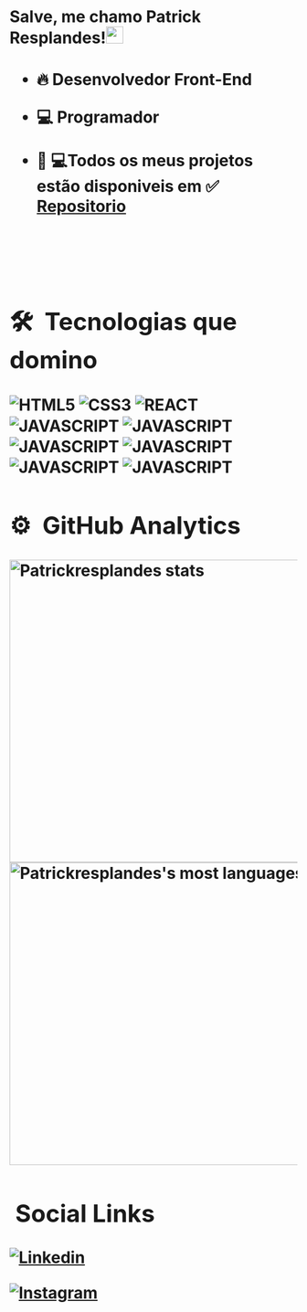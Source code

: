 <h1> Salve, me  chamo Patrick Resplandes!<img src="https://raw.githubusercontent.com/kaueMarques/kaueMarques/master/hi.gif" width="30px"> <h1>
  
  - 🔥 Desenvolvedor Front-End
  
  - 💻 Programador  
  
  - 👨‍ 💻Todos os meus projetos estão disponiveis em ✅ <a href="https://github.com/Patrickresplandes?tab=repositories">Repositorio<a/>
   
  <br><br>
  
  ## 🛠️ &nbsp;Tecnologias que domino
  
  <img align="center" alt="HTML5" src="https://img.shields.io/badge/HTML5-E34F26?style=for-the-badge&logo=html5&logoColor=white">
  
   <img align="center" alt="CSS3" src="https://img.shields.io/badge/CSS3-1572B6?style=for-the-badge&logo=css3&logoColor=white">
  
   <img align="center" alt="REACT" src="https://img.shields.io/badge/React-20232A?style=for-the-badge&logo=react&logoColor=61DAFB">
  
   <img align="center" alt="JAVASCRIPT" src="https://img.shields.io/badge/JavaScript-F7DF1E?style=for-the-badge&logo=javascript&logoColor=black">
  
   <img align="center" alt="JAVASCRIPT" src="https://img.shields.io/badge/Ubuntu-E95420?style=for-the-badge&logo=ubuntu&logoColor=white">
  
   <img align="center" alt="JAVASCRIPT" src="https://img.shields.io/badge/Python-3776AB?style=for-the-badge&logo=python&logoColor=white">
  
   <img align="center" alt="JAVASCRIPT" src="https://img.shields.io/badge/TypeScript-007ACC?style=for-the-badge&logo=typescript&logoColor=white">
  
  <img align="center" alt="JAVASCRIPT" src="https://img.shields.io/badge/Bootstrap-563D7C?style=for-the-badge&logo=bootstrap&logoColor=white">
  
  <img align="center" alt="JAVASCRIPT" src="https://img.shields.io/badge/MySQL-00000F?style=for-the-badge&logo=mysql&logoColor=white">
  
 
  ## ⚙️ &nbsp;GitHub Analytics
  
  <p align="left">     
    <img width="530em" src="https://github-readme-stats.vercel.app/api?username=patrickresplandes&show_icons=true&theme=radical" alt="Patrickresplandes stats"/>
   <img width="530em" src="https://github-readme-stats.vercel.app/api/top-langs/?username=patrickresplandes&layout=compact&theme=radical" alt="Patrickresplandes's most languages"/>
  </p>
    
  ## &nbsp;Social Links
    
  [![Linkedin]( https://img.shields.io/badge/LinkedIn-0077B5?style=for-the-badge&logo=linkedin&logoColor=white)](https://www.linkedin.com/in/patrick-resplandes-736524193)
  
  [![Instagram](https://img.shields.io/badge/Instagram-E4405F?style=for-the-badge&logo=instagram&logoColor=white)](https://www.instagram.com/invites/contact/?i=h7xh1aw4f26y&utm_content=pyog8r)
  
    
  
